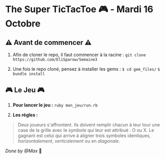 # The Super TicTacToe :video_game: - Mardi 16 Octobre

## :warning: Avant de commencer :warning:

1. Afin de cloner le repo, il faut commencer à la racine :
`git clone https://github.com/EliSparow/Semaine3`

2. Une fois le repo cloné, pensez à installer les gems :
`$ cd gem_files/`
`$ bundle install`



## :video_game: Le Jeu :video_game:

1. **Pour lancer le jeu :** 
`ruby mon_jeu/run.rb`

2. **Les règles :**

>Deux joueurs s'affrontent. 
>Ils doivent remplir chacun à leur tour une case de la grille avec le symbole qui leur est attribué : O ou X.
>Le gagnant est celui qui arrive à aligner trois symboles identiques, *horizontalement*, *verticalement* ou en *diagonale*.





*Done by @Max* :tiger:
